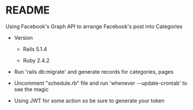 # README

Using Facebook's Graph API to arrange Facebook's post into Categories

* Version 
    - Rails 5.1.4
          
    - Ruby 2.4.2

* Run 'rails db:migrate' and generate records for categories, pages

* Uncomment "schedule.rb" file and run 'whenever --update-crontab' to see the magic

* Using JWT for some action so be sure to generate your token
